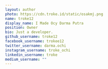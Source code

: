 ```yaml
---
layout: author
photo: https://cdn.troke.id/static/osakmj.png
name: troke12
display_name: I Made Ocy Darma Putra
position: Owner
bio: Just a developer.
github_username: troke12
facebook_username: trokee12
twitter_username: darma.ochi
instagram_username: troke_ochi
linkedin_username: troke
medium_username: ""
---
```

